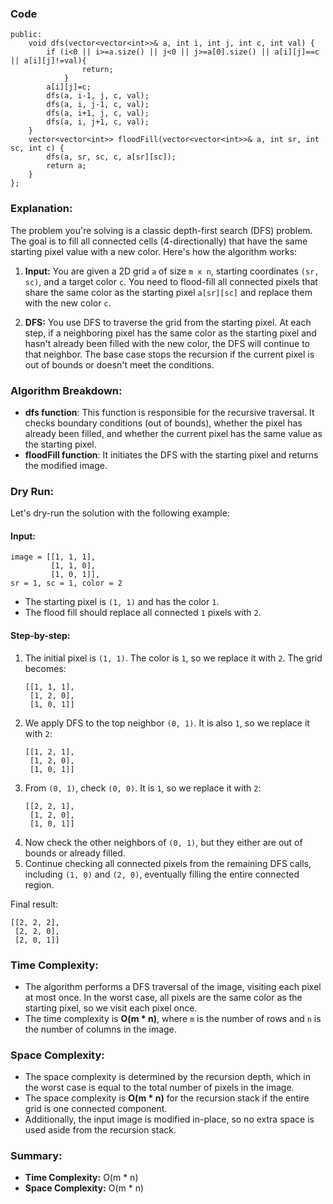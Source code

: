 ### Code
```class Solution {
public:
    void dfs(vector<vector<int>>& a, int i, int j, int c, int val) {
        if (i<0 || i>=a.size() || j<0 || j>=a[0].size() || a[i][j]==c || a[i][j]!=val){
                return;
            }
        a[i][j]=c;
        dfs(a, i-1, j, c, val);
        dfs(a, i, j-1, c, val);
        dfs(a, i+1, j, c, val);
        dfs(a, i, j+1, c, val);
    }
    vector<vector<int>> floodFill(vector<vector<int>>& a, int sr, int sc, int c) {
        dfs(a, sr, sc, c, a[sr][sc]);
        return a;
    }
};
```
### Explanation:

The problem you're solving is a classic depth-first search (DFS) problem. The goal is to fill all connected cells (4-directionally) that have the same starting pixel value with a new color. Here's how the algorithm works:

1. **Input:** You are given a 2D grid `a` of size `m x n`, starting coordinates `(sr, sc)`, and a target color `c`. You need to flood-fill all connected pixels that share the same color as the starting pixel `a[sr][sc]` and replace them with the new color `c`.

2. **DFS:** You use DFS to traverse the grid from the starting pixel. At each step, if a neighboring pixel has the same color as the starting pixel and hasn't already been filled with the new color, the DFS will continue to that neighbor. The base case stops the recursion if the current pixel is out of bounds or doesn't meet the conditions.

### Algorithm Breakdown:
- **dfs function**: This function is responsible for the recursive traversal. It checks boundary conditions (out of bounds), whether the pixel has already been filled, and whether the current pixel has the same value as the starting pixel.
- **floodFill function**: It initiates the DFS with the starting pixel and returns the modified image.

### Dry Run:

Let's dry-run the solution with the following example:

#### Input:
```
image = [[1, 1, 1], 
         [1, 1, 0], 
         [1, 0, 1]], 
sr = 1, sc = 1, color = 2
```

- The starting pixel is `(1, 1)` and has the color `1`.
- The flood fill should replace all connected `1` pixels with `2`.

#### Step-by-step:
1. The initial pixel is `(1, 1)`. The color is `1`, so we replace it with `2`. The grid becomes:
   ```
   [[1, 1, 1], 
    [1, 2, 0], 
    [1, 0, 1]]
   ```
2. We apply DFS to the top neighbor `(0, 1)`. It is also `1`, so we replace it with `2`:
   ```
   [[1, 2, 1], 
    [1, 2, 0], 
    [1, 0, 1]]
   ```
3. From `(0, 1)`, check `(0, 0)`. It is `1`, so we replace it with `2`:
   ```
   [[2, 2, 1], 
    [1, 2, 0], 
    [1, 0, 1]]
   ```
4. Now check the other neighbors of `(0, 1)`, but they either are out of bounds or already filled.
5. Continue checking all connected pixels from the remaining DFS calls, including `(1, 0)` and `(2, 0)`, eventually filling the entire connected region.

Final result:
```
[[2, 2, 2], 
 [2, 2, 0], 
 [2, 0, 1]]
```

### Time Complexity:

- The algorithm performs a DFS traversal of the image, visiting each pixel at most once. In the worst case, all pixels are the same color as the starting pixel, so we visit each pixel once.
- The time complexity is **O(m * n)**, where `m` is the number of rows and `n` is the number of columns in the image.

### Space Complexity:

- The space complexity is determined by the recursion depth, which in the worst case is equal to the total number of pixels in the image.
- The space complexity is **O(m * n)** for the recursion stack if the entire grid is one connected component.
- Additionally, the input image is modified in-place, so no extra space is used aside from the recursion stack.

### Summary:

- **Time Complexity:** O(m * n)
- **Space Complexity:** O(m * n)
